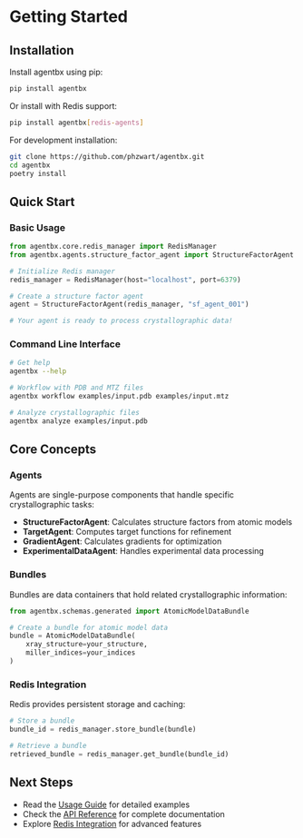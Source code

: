 # Getting Started

## Installation

Install agentbx using pip:

```bash
pip install agentbx
```

Or install with Redis support:

```bash
pip install agentbx[redis-agents]
```

For development installation:

```bash
git clone https://github.com/phzwart/agentbx.git
cd agentbx
poetry install
```

## Quick Start

### Basic Usage

```python
from agentbx.core.redis_manager import RedisManager
from agentbx.agents.structure_factor_agent import StructureFactorAgent

# Initialize Redis manager
redis_manager = RedisManager(host="localhost", port=6379)

# Create a structure factor agent
agent = StructureFactorAgent(redis_manager, "sf_agent_001")

# Your agent is ready to process crystallographic data!
```

### Command Line Interface

```bash
# Get help
agentbx --help

# Workflow with PDB and MTZ files
agentbx workflow examples/input.pdb examples/input.mtz

# Analyze crystallographic files
agentbx analyze examples/input.pdb
```

## Core Concepts

### Agents

Agents are single-purpose components that handle specific crystallographic tasks:

- **StructureFactorAgent**: Calculates structure factors from atomic models
- **TargetAgent**: Computes target functions for refinement
- **GradientAgent**: Calculates gradients for optimization
- **ExperimentalDataAgent**: Handles experimental data processing

### Bundles

Bundles are data containers that hold related crystallographic information:

```python
from agentbx.schemas.generated import AtomicModelDataBundle

# Create a bundle for atomic model data
bundle = AtomicModelDataBundle(
    xray_structure=your_structure,
    miller_indices=your_indices
)
```

### Redis Integration

Redis provides persistent storage and caching:

```python
# Store a bundle
bundle_id = redis_manager.store_bundle(bundle)

# Retrieve a bundle
retrieved_bundle = redis_manager.get_bundle(bundle_id)
```

## Next Steps

- Read the [Usage Guide](usage.md) for detailed examples
- Check the [API Reference](reference.md) for complete documentation
- Explore [Redis Integration](redis_integration.md) for advanced features
